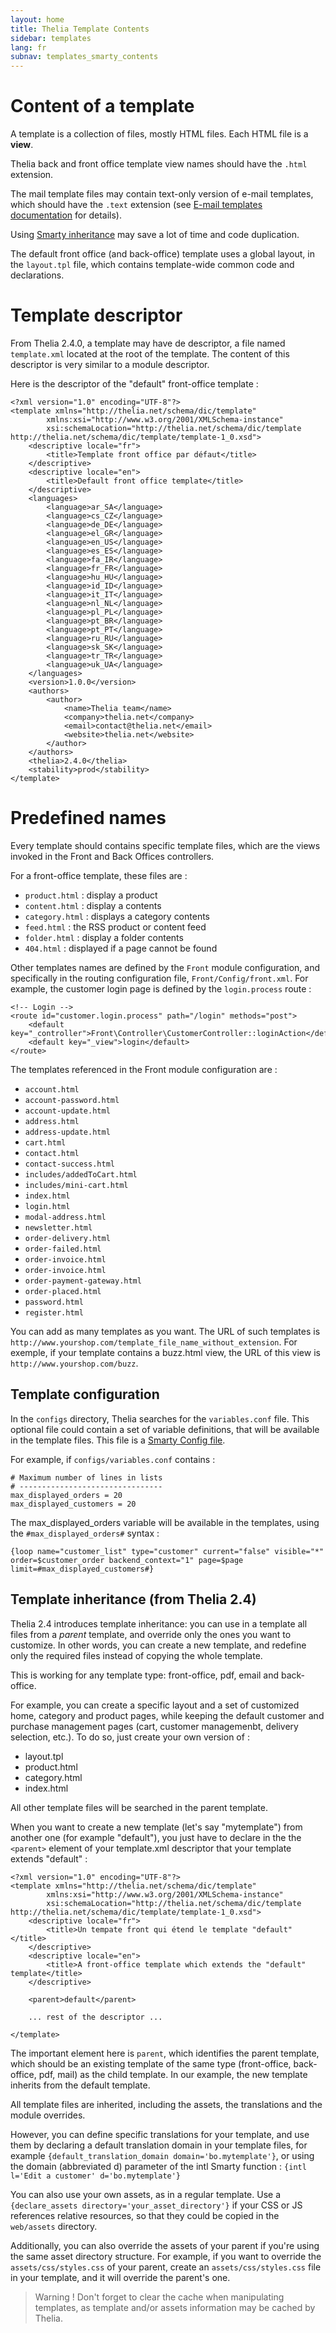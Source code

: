 ```yaml
---
layout: home
title: Thelia Template Contents
sidebar: templates
lang: fr
subnav: templates_smarty_contents
---
```

# Content of a template #

A template is a collection of files, mostly HTML files. Each HTML file is a **view**.

Thelia back and front office template view names should have the `.html` extension.

The mail template files may contain text-only version of e-mail templates, which should have the `.text` extension (see [E-mail templates documentation](http://doc.thelia.net/en/documentation/templates/emails.html) for details).

Using [Smarty inheritance](http://www.smarty.net/inheritance) may save a lot of time and code duplication.

The default front office (and back-office) template uses a global layout, in the `layout.tpl` file, which contains template-wide common code and declarations.

# Template descriptor #

From Thelia 2.4.0, a template may have de descriptor, a file named `template.xml` located at the root of the template. The content of this descriptor is very similar to a module descriptor.

Here is the descriptor of the "default" front-office template :

```
<?xml version="1.0" encoding="UTF-8"?>
<template xmlns="http://thelia.net/schema/dic/template"
        xmlns:xsi="http://www.w3.org/2001/XMLSchema-instance"
        xsi:schemaLocation="http://thelia.net/schema/dic/template http://thelia.net/schema/dic/template/template-1_0.xsd">
    <descriptive locale="fr">
        <title>Template front office par défaut</title>
    </descriptive>
    <descriptive locale="en">
        <title>Default front office template</title>
    </descriptive>
    <languages>
        <language>ar_SA</language>
        <language>cs_CZ</language>
        <language>de_DE</language>
        <language>el_GR</language>
        <language>en_US</language>
        <language>es_ES</language>
        <language>fa_IR</language>
        <language>fr_FR</language>
        <language>hu_HU</language>
        <language>id_ID</language>
        <language>it_IT</language>
        <language>nl_NL</language>
        <language>pl_PL</language>
        <language>pt_BR</language>
        <language>pt_PT</language>
        <language>ru_RU</language>
        <language>sk_SK</language>
        <language>tr_TR</language>
        <language>uk_UA</language>
    </languages>
    <version>1.0.0</version>
    <authors>
        <author>
            <name>Thelia team</name>
            <company>thelia.net</company>
            <email>contact@thelia.net</email>
            <website>thelia.net</website>
        </author>
    </authors>
    <thelia>2.4.0</thelia>
    <stability>prod</stability>
</template>
```

# Predefined names #

Every template should contains specific template files, which are the views invoked in the Front and Back Offices controllers.

For a front-office template, these files are :

- `product.html` : display a product
- `content.html` : display a contents
- `category.html` : displays a category contents
- `feed.html` : the RSS product or content feed
- `folder.html` : display a folder contents
- `404.html` : displayed if a page cannot be found

Other templates names are defined by the `Front` module configuration, and specifically in the routing configuration file, `Front/Config/front.xml`. For example, the customer login page is defined by the `login.process` route :

    <!-- Login -->
    <route id="customer.login.process" path="/login" methods="post">
        <default key="_controller">Front\Controller\CustomerController::loginAction</default>
        <default key="_view">login</default>
    </route>

The templates referenced in the Front module configuration are :

- `account.html`
- `account-password.html`
- `account-update.html`
- `address.html`
- `address-update.html`
- `cart.html`
- `contact.html`
- `contact-success.html`
- `includes/addedToCart.html`
- `includes/mini-cart.html`
- `index.html`
- `login.html`
- `modal-address.html`
- `newsletter.html`
- `order-delivery.html`
- `order-failed.html`
- `order-invoice.html`
- `order-invoice.html`
- `order-payment-gateway.html`
- `order-placed.html`
- `password.html`
- `register.html`

You can add as many templates as you want. The URL of such templates is `http://www.yourshop.com/template_file_name_without_extension`. For exemple, if your template contains a buzz.html view, the URL of this view is `http://www.yourshop.com/buzz`.

## Template configuration ##

In the `configs` directory, Thelia searches for the `variables.conf` file. This optional file could contain a set of variable definitions, that will be available in the template files. This file is a [Smarty Config file](http://www.smarty.net/docs/en/config.files.tpl).

For example, if `configs/variables.conf` contains :

    # Maximum number of lines in lists
    # --------------------------------
    max_displayed_orders = 20
    max_displayed_customers = 20


The max_displayed_orders variable will be available in the templates, using the `#max_displayed_orders#` syntax :

    {loop name="customer_list" type="customer" current="false" visible="*" order=$customer_order backend_context="1" page=$page limit=#max_displayed_customers#}


## Template inheritance (from Thelia 2.4) ##

Thelia 2.4 introduces template inheritance: you can use in a template all files from a _parent_ template, and override only the ones you want to customize. In other words, you can create a new template, and redefine only the required files instead of copying the whole template.

This is working for any template type: front-office, pdf, email and back-office.

For example, you can create a specific layout and a set of customized home, category and product pages, while keeping the default customer and purchase management pages (cart, customer managemenbt, delivery selection, etc.). To do so, just create your own version of :
- layout.tpl
- product.html
- category.html
- index.html

All other template files will be searched in the parent template.

When you want to create a new template (let's say "mytemplate") from another one (for example "default"), you just have to declare in the the `<parent>` element of your template.xml descriptor that your template extends "default" :

```
<?xml version="1.0" encoding="UTF-8"?>
<template xmlns="http://thelia.net/schema/dic/template"
        xmlns:xsi="http://www.w3.org/2001/XMLSchema-instance"
        xsi:schemaLocation="http://thelia.net/schema/dic/template http://thelia.net/schema/dic/template/template-1_0.xsd">
    <descriptive locale="fr">
        <title>Un tempate front qui étend le template "default"</title>
    </descriptive>
    <descriptive locale="en">
        <title>A front-office template which extends the "default" template</title>
    </descriptive>

    <parent>default</parent>

    ... rest of the descriptor ...

</template>
```

The important element here is `parent`, which identifies the parent template, which should be an existing template of the same type (front-office, back-office, pdf, mail) as the child template. In our example, the new template inherits from the default template.

All template files are inherited, including the assets, the translations and the module overrides.

However, you can define specific translations for your template, and use them by declaring a default translation domain in your template files, for example `{default_translation_domain domain='bo.mytemplate'}`, or using the domain (abbreviated d) parameter of the intl Smarty function : `{intl l='Edit a customer' d='bo.mytemplate'}`

You can also use your own assets, as in a regular template. Use a `{declare_assets directory='your_asset_directory'}` if your CSS or JS references relative resources, so that they could be copied in the `web/assets` directory.

Additionally, you can also override the assets of your parent if you're using the same asset directory structure. For example, if you want to override the `assets/css/styles.css` of your parent, create an `assets/css/styles.css` file in your template, and it will override the parent's one.

> Warning ! Don't forget to clear the cache when manipulating templates, as template and/or assets information may be cached by Thelia.



